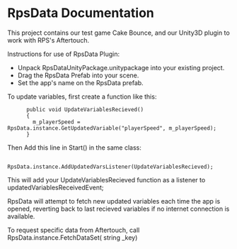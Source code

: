RpsData Documentation
==============

This project contains our test game Cake Bounce, and our Unity3D plugin to work with RPS's Aftertouch.

Instructions for use of RpsData Plugin:

* Unpack RpsDataUnityPackage.unitypackage into your existing project.
* Drag the RpsData Prefab into your scene.
* Set the app's name on the RpsData prefab.

To update variables, first create a function like this:

          public void UpdateVariablesRecieved()
          {
          	m_playerSpeed = RpsData.instance.GetUpdatedVariable("playerSpeed", m_playerSpeed);
          }

Then Add this line in Start() in the same class:

          RpsData.instance.AddUpdatedVarsListener(UpdateVariablesRecieved);

  

This will add your UpdateVariablesRecieved function as a listener to updatedVariablesReceivedEvent;

RpsData will attempt to fetch new updated variables each time the app is opened, reverting back to last recieved variables if no internet connection is available.

To request specific data from Aftertouch, call RpsData.instance.FetchDataSet( string _key)


